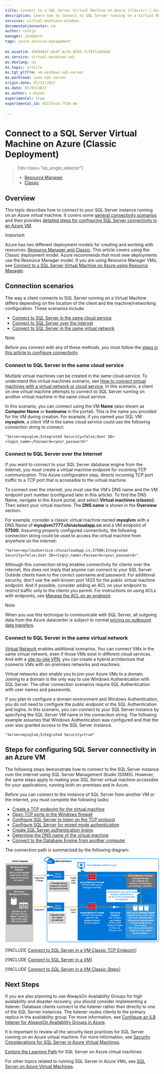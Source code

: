 ```yaml
---
title: Connect to a SQL Server Virtual Machine on Azure (Classic) | Azure
description: Learn how to connect to SQL Server running on a Virtual Machine in Azure. This topic uses the classic deployment model. The scenarios differ depending on the networking configuration and the location of the client.
services: virtual-machines-windows
documentationcenter: na
author: rothja
manager: jhubbard
tags: azure-service-management

ms.assetid: 416948af-454f-4cfe-8fd2-7cf971cbd3e9
ms.service: virtual-machines-sql
ms.devlang: na
ms.topic: article
ms.tgt_pltfrm: vm-windows-sql-server
ms.workload: iaas-sql-server
origin.date: 01/31/2017
ms.date: 07/03/2017
ms.author: v-dazen
experimental: true
experimental_id: d51f3cc6-753b-4e

---
```

# Connect to a SQL Server Virtual Machine on Azure (Classic Deployment)
> [!div class="op_single_selector"]
> * [Resource Manager](../sql/virtual-machines-windows-sql-connect.md)
> * [Classic](../classic/sql-connect.md)
> 
> 

## Overview
This topic describes how to connect to your SQL Server instance running on an Azure virtual machine. It covers some [general connectivity scenarios](#connection-scenarios) and then provides [detailed steps for configuring SQL Server connectivity in an Azure VM](#steps-for-configuring-sql-server-connectivity-in-an-azure-vm).

> [!IMPORTANT] 
> Azure has two different deployment models for creating and working with resources: [Resource Manager and Classic](../../../azure-resource-manager/resource-manager-deployment-model.md). This article covers using the Classic deployment model. Azure recommends that most new deployments use the Resource Manager model. If you are using Resource Manager VMs, see [Connect to a SQL Server Virtual Machine on Azure using Resource Manager](../sql/virtual-machines-windows-sql-connect.md).

## Connection scenarios
The way a client connects to SQL Server running on a Virtual Machine differs depending on the location of the client and the machine/networking configuration. These scenarios include:

* [Connect to SQL Server in the same cloud service](#connect-to-sql-server-in-the-same-cloud-service)
* [Connect to SQL Server over the internet](#connect-to-sql-server-over-the-internet)
* [Connect to SQL Server in the same virtual network](#connect-to-sql-server-in-the-same-virtual-network)

> [!NOTE]
> Before you connect with any of these methods, you must follow the [steps in this article to configure connectivity](#steps-for-configuring-sql-server-connectivity-in-an-azure-vm).
> 
> 

### Connect to SQL Server in the same cloud service
Multiple virtual machines can be created in the same cloud service. To understand this virtual machines scenario, see [How to connect virtual machines with a virtual network or cloud service](../classic/connect-vms.md#connect-vms-in-a-standalone-cloud-service). In this scenario, a client on one virtual machine attempts to connect to SQL Server running on another virtual machine in the same cloud service.

In this scenario, you can connect using the VM **Name** (also shown as **Computer Name** or **hostname** in the portal). This is the name you provided for the VM during creation. For example, if you named your SQL VM **mysqlvm**, a client VM in the same cloud service could use the following connection string to connect:

    "Server=mysqlvm;Integrated Security=false;User ID=<login_name>;Password=<your_password>"

### Connect to SQL Server over the Internet
If you want to connect to your SQL Server database engine from the Internet, you must create a virtual machine endpoint for incoming TCP communication. This Azure configuration step, directs incoming TCP port traffic to a TCP port that is accessible to the virtual machine.

To connect over the internet, you must use the VM's DNS name and the VM endpoint port number (configured later in this article). To find the DNS Name, navigate to the Azure portal, and select **Virtual machines (classic)**. Then select your virtual machine. The **DNS name** is shown in the **Overview** section.

For example, consider a classic virtual machine named **mysqlvm** with a DNS Name of **mysqlvm7777.chinacloudapp.cn** and a VM endpoint of **57500**. Assuming properly configured connectivity, the following connection string could be used to access the virtual machine from anywhere on the internet:

    "Server=mycloudservice.chinacloudapp.cn,57500;Integrated Security=false;User ID=<login_name>;Password=<your_password>"

Although this connection string enables connectivity for clients over the internet, this does not imply that anyone can connect to your SQL Server. Outside clients have to the correct username and password. For additional security, don't use the well-known port 1433 for the public virtual machine endpoint. And if possible, consider adding an ACL on your endpoint to restrict traffic only to the clients you permit. For instructions on using ACLs with endpoints, see [Manage the ACL on an endpoint](../classic/setup-endpoints.md#manage-the-acl-on-an-endpoint).

> [!NOTE]
> When you use this technique to communicate with SQL Server, all outgoing data from the Azure datacenter is subject to normal [pricing on outbound data transfers](https://www.azure.cn/pricing/details/data-transfer/).
> 
> 

### Connect to SQL Server in the same virtual network
[Virtual Network](../../../virtual-network/virtual-networks-overview.md) enables additional scenarios. You can connect VMs in the same virtual network, even if those VMs exist in different cloud services. And with a [site-to-site VPN](../../../vpn-gateway/vpn-gateway-site-to-site-create.md), you can create a hybrid architecture that connects VMs with on-premises networks and machines.

Virtual networks also enable you to join your Azure VMs to a domain. Joining to a domain is the only way to use Windows Authentication with SQL Server. The other connection scenarios require SQL Authentication with user names and passwords.

If you plan to configure a domain environment and Windows Authentication, you do not need to configure the public endpoint or the SQL Authentication and logins. In this scenario, you can connect to your SQL Server instance by specifying the SQL Server VM name in the connection string. The following example assumes that Windows Authentication was configured and that the user was granted access to the SQL Server instance.

    "Server=mysqlvm;Integrated Security=true"

## Steps for configuring SQL Server connectivity in an Azure VM
The following steps demonstrate how to connect to the SQL Server instance over the internet using SQL Server Management Studio (SSMS). However, the same steps apply to making your SQL Server virtual machine accessible for your applications, running both on-premises and in Azure.

Before you can connect to the instance of SQL Server from another VM or the internet, you must complete the following tasks:

* [Create a TCP endpoint for the virtual machine](#create-a-tcp-endpoint-for-the-virtual-machine)
* [Open TCP ports in the Windows firewall](#open-tcp-ports-in-the-windows-firewall-for-the-default-instance-of-the-database-engine)
* [Configure SQL Server to listen on the TCP protocol](#configure-sql-server-to-listen-on-the-tcp-protocol)
* [Configure SQL Server for mixed mode authentication](#configure-sql-server-for-mixed-mode-authentication)
* [Create SQL Server authentication logins](#create-sql-server-authentication-logins)
* [Determine the DNS name of the virtual machine](#determine-the-dns-name-of-the-virtual-machine)
* [Connect to the Database Engine from another computer](#connect-to-the-database-engine-from-another-computer)

The connection path is summarized by the following diagram:

![Connecting to a SQL Server virtual machine](../../../../includes/media/virtual-machines-sql-server-connection-steps/SQLServerinVMConnectionMap.png)

[!INCLUDE [Connect to SQL Server in a VM Classic TCP Endpoint](../../../../includes/virtual-machines-sql-server-connection-steps-classic-tcp-endpoint.md)]

[!INCLUDE [Connect to SQL Server in a VM](../../../../includes/virtual-machines-sql-server-connection-steps.md)]

[!INCLUDE [Connect to SQL Server in a VM Classic Steps](../../../../includes/virtual-machines-sql-server-connection-steps-classic.md)]

## Next Steps
If you are also planning to use AlwaysOn Availability Groups for high availability and disaster recovery, you should consider implementing a listener. Database clients connect to the listener rather than directly to one of the SQL Server instances. The listener routes clients to the primary replica in the availability group. For more information, see [Configure an ILB listener for AlwaysOn Availability Groups in Azure](../classic/ps-sql-int-listener.md).

It is important to review all the security best practices for SQL Server running on an Azure virtual machine. For more information, see [Security Considerations for SQL Server in Azure Virtual Machines](../sql/virtual-machines-windows-sql-security.md).

[Explore the Learning Path](https://azure.microsoft.com/documentation/learning-paths/sql-azure-vm/) for SQL Server on Azure virtual machines. 

For other topics related to running SQL Server in Azure VMs, see [SQL Server on Azure Virtual Machines](../sql/virtual-machines-windows-sql-server-iaas-overview.md).